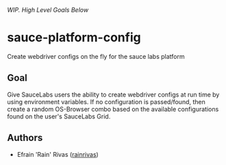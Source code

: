 *WIP. High Level Goals Below*

# sauce-platform-config
Create webdriver configs on the fly for the sauce labs platform

## Goal
Give SauceLabs users the ability to create webdriver configs at run time by using environment variables. If no configuration is passed/found, then create a random OS-Browser combo based on the available configurations found on the user's SauceLabs Grid. 

## Authors
- Efrain 'Rain' Rivas ([rainrivas](https://github.com/rainrivas))